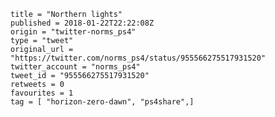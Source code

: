 ```
title = "Northern lights"
published = 2018-01-22T22:22:08Z
origin = "twitter-norms_ps4"
type = "tweet"
original_url = "https://twitter.com/norms_ps4/status/955566275517931520"
twitter_account = "norms_ps4"
tweet_id = "955566275517931520"
retweets = 0
favourites = 1
tag = [ "horizon-zero-dawn", "ps4share",]
```

<p class='image'><img src='https://mnf.m17s.net/2018/01/22/DULadcnWAAIbuXm.jpg' alt=''></p>

